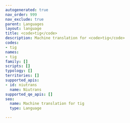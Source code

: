 ```yaml
---
autogenerated: true
nav_order: 999
nav_exclude: true
parent: Languages
layout: language
title: <code>tig</code>
description: Machine translation for <code>tig</code>
codes:
- tig
names:
- tig
family: []
scripts: []
typology: []
territories: []
supported_apis:
- id: niutrans
  name: Niutrans
supported_qe_apis: []
seo:
  name: Machine translation for tig
  type: Language

---
```


